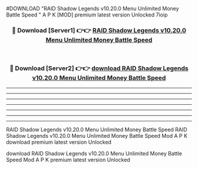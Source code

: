 #DOWNLOAD "RAID Shadow Legends v10.20.0 Menu Unlimited Money Battle Speed " A P K [MOD] premium latest version Unlocked 7ioip 



<div align="center">
<h3>🔴 Download [Server1] 👉👉 <a href="https://apkdownload7.web.app/">RAID Shadow Legends v10.20.0 Menu Unlimited Money Battle Speed  </a></h3><br>

<h3>🔴 Download [Server2] 👉👉 <a href="https://apkdownload7.web.app/">download RAID Shadow Legends v10.20.0 Menu Unlimited Money Battle Speed  </a></h3>
</div>


----------------------------------------------------------

----------------------------------------------------------

----------------------------------------------------------

----------------------------------------------------------

----------------------------------------------------------

----------------------------------------------------------

----------------------------------------------------------

RAID Shadow Legends v10.20.0 Menu Unlimited Money Battle Speed RAID Shadow Legends v10.20.0 Menu Unlimited Money Battle Speed  Mod A P K download premium latest version Unlocked

download RAID Shadow Legends v10.20.0 Menu Unlimited Money Battle Speed  Mod A P K premium latest version Unlocked


